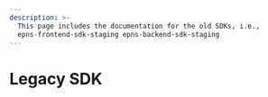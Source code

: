 ```yaml
---
description: >-
  This page includes the documentation for the old SDKs, i.e.,
  epns-frontend-sdk-staging epns-backend-sdk-staging
---
```


# Legacy SDK

